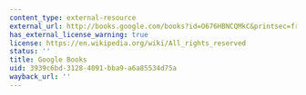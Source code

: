 ```yaml
---
content_type: external-resource
external_url: http://books.google.com/books?id=O676HBNCQMkC&printsec=frontcover
has_external_license_warning: true
license: https://en.wikipedia.org/wiki/All_rights_reserved
status: ''
title: Google Books
uid: 3939c6bd-3128-4091-bba9-a6a85534d75a
wayback_url: ''
---
```

